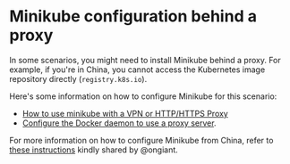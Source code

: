 # Minikube configuration behind a proxy

In some scenarios, you might need to install Minikube behind a proxy. For example, if you're in China, you cannot access the Kubernetes image repository directly (`registry.k8s.io`).

Here's some information on how to configure Minikube for this scenario:

* [How to use minikube with a VPN or HTTP/HTTPS Proxy](https://minikube.sigs.k8s.io/docs/handbook/vpn_and_proxy/)
* [Configure the Docker daemon to use a proxy server](https://docs.docker.com/config/daemon/systemd/#httphttps-proxy).

For more information on how to configure Minikube from China, refer to [these instructions](https://github.com/kubernetes/minikube/issues/16828#issuecomment-1716160177) kindly shared by @ongiant.
